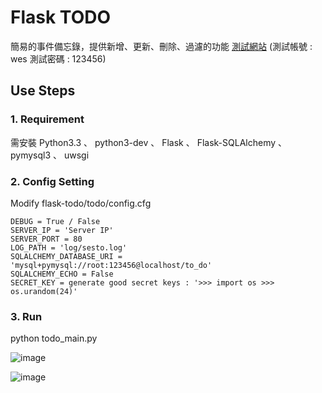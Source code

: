 # Flask TODO

簡易的事件備忘錄，提供新增、更新、刪除、過濾的功能
[測試網站](http://172.18.101.16/todo/) (測試帳號 : wes 測試密碼 : 123456)

## Use Steps

### 1. Requirement

需安裝 Python3.3 、 python3-dev 、 Flask 、 Flask-SQLAlchemy 、 pymysql3 、 uwsgi

### 2. Config Setting

Modify flask-todo/todo/config.cfg

    DEBUG = True / False
    SERVER_IP = 'Server IP'
    SERVER_PORT = 80
    LOG_PATH = 'log/sesto.log'
    SQLALCHEMY_DATABASE_URI = 'mysql+pymysql://root:123456@localhost/to_do'
    SQLALCHEMY_ECHO = False
    SECRET_KEY = generate good secret keys : '>>> import os >>> os.urandom(24)'

### 3. Run

python todo_main.py

![image](http://rtd.softstar.com.tw/softstar-web-technique/flask-todo/raw/master/doc/images/todo_login.jpg)

![image](http://rtd.softstar.com.tw/softstar-web-technique/flask-todo/raw/master/doc/images/todo_list.jpg)